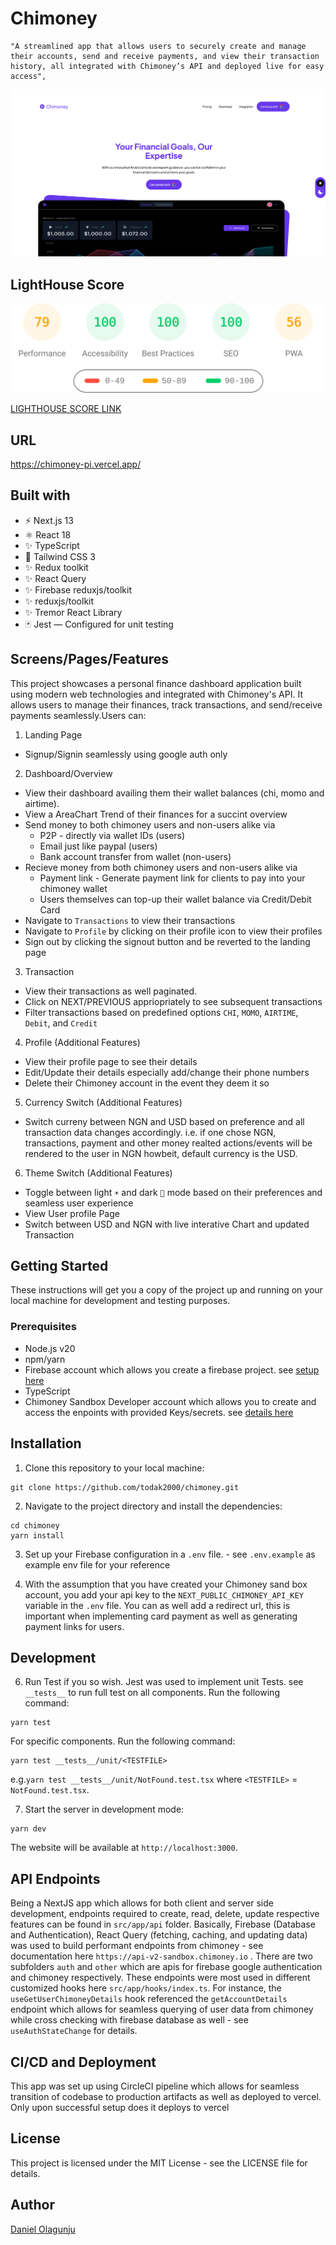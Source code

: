 # Chimoney

    "A streamlined app that allows users to securely create and manage their accounts, send and receive payments, and view their transaction history, all integrated with Chimoney’s API and deployed live for easy access",

![Image bandage](public/chimoney.png)

## LightHouse Score

![Light house score - Desktop](lighthouse_results/desktop/pagespeed.svg)

[LIGHTHOUSE SCORE LINK](https://htmlpreview.github.io/?https://github.com/todak2000/chimoney/blob/main/lighthouse_results/desktop/chimoney_app_.html)

## URL

https://chimoney-pi.vercel.app/

## Built with

- ⚡️ Next.js 13
- ⚛️ React 18
- ✨ TypeScript
- 💨 Tailwind CSS 3
- ✨ Redux toolkit
- ✨ React Query
- ✨ Firebase reduxjs/toolkit
- ✨ reduxjs/toolkit
- ✨ Tremor React Library
- 🃏 Jest — Configured for unit testing

## Screens/Pages/Features

This project showcases a personal finance dashboard application built using modern web technologies and integrated with Chimoney's API. It allows users to manage their finances, track transactions, and send/receive payments seamlessly.Users can:

1. Landing Page

- Signup/Signin seamlessly using google auth only

2. Dashboard/Overview

- View their dashboard availing them their wallet balances (chi, momo and airtime).
- View a AreaChart Trend of their finances for a succint overview
- Send money to both chimoney users and non-users alike via
  - P2P - directly via wallet IDs (users)
  - Email just like paypal (users)
  - Bank account transfer from wallet (non-users)
- Recieve money from both chimoney users and non-users alike via
  - Payment link - Generate payment link for clients to pay into your chimoney wallet
  - Users themselves can top-up their wallet balance via Credit/Debit Card
- Navigate to `Transactions` to view their transactions
- Navigate to `Profile` by clicking on their profile icon to view their profiles
- Sign out by clicking the signout button and be reverted to the landing page

3. Transaction

- View their transactions as well paginated.
- Click on NEXT/PREVIOUS appriopriately to see subsequent transactions
- Filter transactions based on predefined options `CHI`, `MOMO`, `AIRTIME`, `Debit`, and `Credit`

4. Profile (Additional Features)

- View their profile page to see their details
- Edit/Update their details especially add/change their phone numbers
- Delete their Chimoney account in the event they deem it so

5. Currency Switch (Additional Features)

- Switch curreny between NGN and USD based on preference and all transaction data changes accordingly. i.e. if one chose NGN, transactions, payment and other money realted actions/events will be rendered to the user in NGN howbeit, default currency is the USD.

6. Theme Switch (Additional Features)

- Toggle between light `☀️` and dark `🌙` mode based on their preferences and seamless user experience
- View User profile Page
- Switch between USD and NGN with live interative Chart and updated Transaction

## Getting Started

These instructions will get you a copy of the project up and running on your local machine for development and testing purposes.

### Prerequisites

- Node.js v20
- npm/yarn
- Firebase account which allows you create a firebase project. see [setup here](https://firebase.google.com/codelabs/firebase-nextjs#0)
- TypeScript
- Chimoney Sandbox Developer account which allows you to create and access the enpoints with provided Keys/secrets. see [details here](https://chimoney.readme.io/reference/introduction)

## Installation

1. Clone this repository to your local machine:

```
git clone https://github.com/todak2000/chimoney.git

```

2. Navigate to the project directory and install the dependencies:

```
cd chimoney
yarn install
```

3. Set up your Firebase configuration in a `.env` file. - see `.env.example` as example env file for your reference

4. With the assumption that you have created your Chimoney sand box account, you add your api key to the `NEXT_PUBLIC_CHIMONEY_API_KEY` variable in the `.env` file. You can as well add a redirect url, this is important when implementing card payment as well as generating payment links for users.

## Development

6. Run Test if you so wish. Jest was used to implement unit Tests. see `__tests__` to run full test on all components. Run the following command:

```
yarn test
```

For specific components. Run the following command:

```
yarn test __tests__/unit/<TESTFILE>
```

e.g.`yarn test __tests__/unit/NotFound.test.tsx` where `<TESTFILE>` = `NotFound.test.tsx`.

7. Start the server in development mode:

```
yarn dev
```

The website will be available at `http://localhost:3000`.

## API Endpoints

Being a NextJS app which allows for both client and server side development, endpoints required to create, read, delete, update respective features can be found in `src/app/api` folder. Basically, Firebase (Database and Authentication), React Query (fetching, caching, and updating data) was used to build performant endpoints from chimoney - see documentation here `https://api-v2-sandbox.chimoney.io` . There are two subfolders `auth` and `other` which are apis for firebase google authentication and chimoney respectively. These endpoints were most used in different customized hooks here `src/app/hooks/index.ts`. For instance, the `useGetUserChimoneyDetails` hook referenced the `getAccountDetails` endpoint which allows for seamless querying of user data from chimoney while cross checking with firebase database as well - see `useAuthStateChange` for details.

## CI/CD and Deployment

This app was set up using CircleCI pipeline which allows for seamless transition of codebase to production artifacts as well as deployed to vercel. Only upon successful setup does it deploys to vercel

## License

This project is licensed under the MIT License - see the LICENSE file for details.

## Author

[Daniel Olagunju](https://github.com/todak2000)
